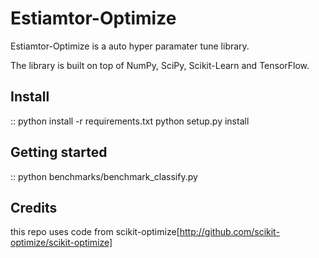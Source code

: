 Estiamtor-Optimize
==================

Estiamtor-Optimize is a auto hyper paramater tune library.

The library is built on top of NumPy, SciPy, Scikit-Learn and TensorFlow.

Install
-------
::
    python install -r requirements.txt
    python setup.py install


Getting started
---------------
::
    python benchmarks/benchmark_classify.py

Credits
-------
this repo uses code from scikit-optimize[http://github.com/scikit-optimize/scikit-optimize]